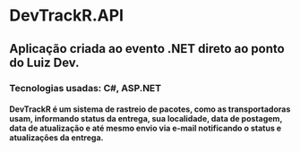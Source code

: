 # DevTrackR.API

## Aplicação criada ao evento .NET direto ao ponto do Luiz Dev.
### Tecnologias usadas: C#, ASP.NET
#### DevTrackR é um sistema de rastreio de pacotes, como as transportadoras usam, informando status da entrega, sua localidade, data de postagem, data de atualização e até mesmo envio via e-mail notificando o status e atualizações da entrega.